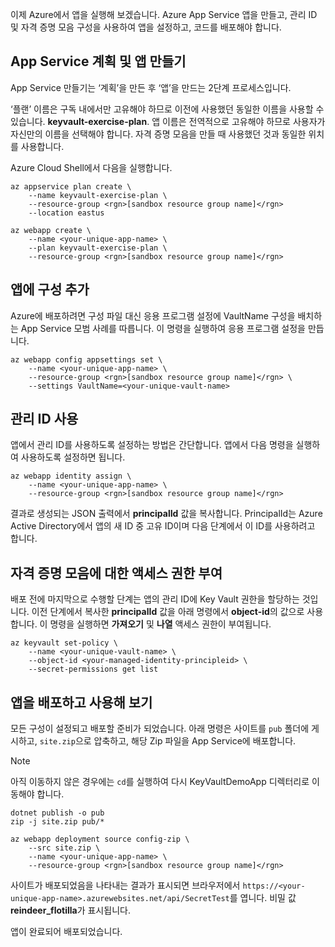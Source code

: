 이제 Azure에서 앱을 실행해 보겠습니다. Azure App Service 앱을 만들고, 관리 ID 및 자격 증명 모음 구성을 사용하여 앱을 설정하고, 코드를 배포해야 합니다.

## <a name="create-the-app-service-plan-and-app"></a>App Service 계획 및 앱 만들기

App Service 만들기는 ‘계획’을 만든 후 ‘앱’을 만드는 2단계 프로세스입니다.

‘플랜’ 이름은 구독 내에서만 고유해야 하므로 이전에 사용했던 동일한 이름을 사용할 수 있습니다. **keyvault-exercise-plan**. 앱 이름은 전역적으로 고유해야 하므로 사용자가 자신만의 이름을 선택해야 합니다. 자격 증명 모음을 만들 때 사용했던 것과 동일한 위치를 사용합니다.

Azure Cloud Shell에서 다음을 실행합니다.

```azurecli
az appservice plan create \
    --name keyvault-exercise-plan \
    --resource-group <rgn>[sandbox resource group name]</rgn>
    --location eastus

az webapp create \
    --name <your-unique-app-name> \
    --plan keyvault-exercise-plan \
    --resource-group <rgn>[sandbox resource group name]</rgn>
```

## <a name="add-configuration-to-the-app"></a>앱에 구성 추가

Azure에 배포하려면 구성 파일 대신 응용 프로그램 설정에 VaultName 구성을 배치하는 App Service 모범 사례를 따릅니다. 이 명령을 실행하여 응용 프로그램 설정을 만듭니다.

```azurecli
az webapp config appsettings set \
    --name <your-unique-app-name> \
    --resource-group <rgn>[sandbox resource group name]</rgn> \
    --settings VaultName=<your-unique-vault-name>
```

## <a name="enable-managed-identity"></a>관리 ID 사용

앱에서 관리 ID를 사용하도록 설정하는 방법은 간단합니다. 앱에서 다음 명령을 실행하여 사용하도록 설정하면 됩니다.

```azurecli
az webapp identity assign \
    --name <your-unique-app-name> \
    --resource-group <rgn>[sandbox resource group name]</rgn>
```

결과로 생성되는 JSON 출력에서 **principalId** 값을 복사합니다. PrincipalId는 Azure Active Directory에서 앱의 새 ID 중 고유 ID이며 다음 단계에서 이 ID를 사용하려고 합니다.

## <a name="grant-access-to-the-vault"></a>자격 증명 모음에 대한 액세스 권한 부여

배포 전에 마지막으로 수행할 단계는 앱의 관리 ID에 Key Vault 권한을 할당하는 것입니다. 이전 단계에서 복사한 **principalId** 값을 아래 명령에서 **object-id**의 값으로 사용합니다. 이 명령을 실행하면 **가져오기** 및 **나열** 액세스 권한이 부여됩니다.

```azurecli
az keyvault set-policy \
    --name <your-unique-vault-name> \
    --object-id <your-managed-identity-principleid> \
    --secret-permissions get list
```

## <a name="deploy-the-app-and-try-it-out"></a>앱을 배포하고 사용해 보기

모든 구성이 설정되고 배포할 준비가 되었습니다. 아래 명령은 사이트를 `pub` 폴더에 게시하고, `site.zip`으로 압축하고, 해당 Zip 파일을 App Service에 배포합니다.

> [!NOTE]
> 아직 이동하지 않은 경우에는 `cd`를 실행하여 다시 KeyVaultDemoApp 디렉터리로 이동해야 합니다.

```azurecli
dotnet publish -o pub
zip -j site.zip pub/*

az webapp deployment source config-zip \
    --src site.zip \
    --name <your-unique-app-name> \
    --resource-group <rgn>[sandbox resource group name]</rgn>
```

사이트가 배포되었음을 나타내는 결과가 표시되면 브라우저에서 `https://<your-unique-app-name>.azurewebsites.net/api/SecretTest`를 엽니다. 비밀 값 **reindeer_flotilla**가 표시됩니다.

앱이 완료되어 배포되었습니다.
